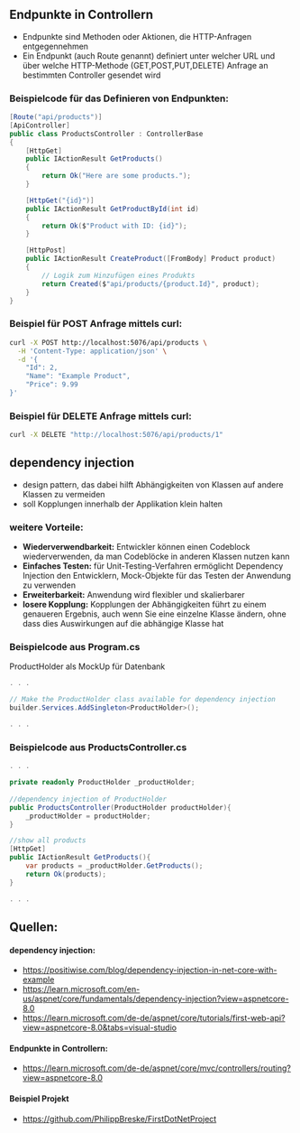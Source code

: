 ## Endpunkte in Controllern
- Endpunkte sind Methoden oder Aktionen, die HTTP-Anfragen entgegennehmen
- Ein Endpunkt (auch Route genannt) definiert unter welcher URL und über welche HTTP-Methode (GET,POST,PUT,DELETE) Anfrage an bestimmten Controller gesendet wird

### Beispielcode für das Definieren von Endpunkten:
```C#
[Route("api/products")]
[ApiController]
public class ProductsController : ControllerBase
{
    [HttpGet]
    public IActionResult GetProducts()
    {
        return Ok("Here are some products.");
    }

    [HttpGet("{id}")]
    public IActionResult GetProductById(int id)
    {
        return Ok($"Product with ID: {id}");
    }

    [HttpPost]
    public IActionResult CreateProduct([FromBody] Product product)
    {
        // Logik zum Hinzufügen eines Produkts
        return Created($"api/products/{product.Id}", product);
    }
}
```
### Beispiel für POST Anfrage mittels curl:
```sh
curl -X POST http://localhost:5076/api/products \
  -H 'Content-Type: application/json' \
  -d '{
    "Id": 2,
    "Name": "Example Product",
    "Price": 9.99
}'

```
### Beispiel für DELETE Anfrage mittels curl:
```sh
curl -X DELETE "http://localhost:5076/api/products/1"
```

## dependency injection
- design pattern, das dabei hilft Abhängigkeiten von Klassen auf andere Klassen zu vermeiden
- soll Kopplungen innerhalb der Applikation klein halten
### weitere Vorteile:
- **Wiederverwendbarkeit:** Entwickler können einen Codeblock wiederverwenden, da man Codeblöcke in anderen Klassen nutzen kann
- **Einfaches Testen:** für Unit-Testing-Verfahren ermöglicht Dependency Injection den Entwicklern, Mock-Objekte für das Testen der Anwendung zu verwenden
- **Erweiterbarkeit:** Anwendung wird flexibler und skalierbarer
- **losere Kopplung:** Kopplungen der Abhängigkeiten führt zu einem genaueren Ergebnis, auch wenn Sie eine einzelne Klasse ändern, ohne dass dies Auswirkungen auf die abhängige Klasse hat


### Beispielcode aus Program.cs
ProductHolder als MockUp für Datenbank
```C#
. . .

// Make the ProductHolder class available for dependency injection
builder.Services.AddSingleton<ProductHolder>();

. . .
```

### Beispielcode aus ProductsController.cs
```C#
. . .

private readonly ProductHolder _productHolder;
    
//dependency injection of ProductHolder
public ProductsController(ProductHolder productHolder){
    _productHolder = productHolder;
}

//show all products
[HttpGet]
public IActionResult GetProducts(){
    var products = _productHolder.GetProducts();
    return Ok(products);
}

. . .
```

## Quellen:
#### dependency injection:
- https://positiwise.com/blog/dependency-injection-in-net-core-with-example
- https://learn.microsoft.com/en-us/aspnet/core/fundamentals/dependency-injection?view=aspnetcore-8.0
- https://learn.microsoft.com/de-de/aspnet/core/tutorials/first-web-api?view=aspnetcore-8.0&tabs=visual-studio
#### Endpunkte in Controllern:
- https://learn.microsoft.com/de-de/aspnet/core/mvc/controllers/routing?view=aspnetcore-8.0
#### Beispiel Projekt
- https://github.com/PhilippBreske/FirstDotNetProject
